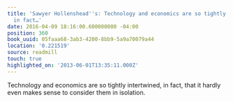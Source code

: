 ```yaml
---
title: 'Sawyer Hollenshead''s: Technology and economics are so tightly intertwined,
  in fact…'
date: 2016-04-09 18:16:00.600000000 -04:00
position: 360
book_uuid: 05faaa68-3ab3-4200-8bb9-5a9a70079a44
location: '0.221519'
source: readmill
touch: true
highlighted_on: '2013-06-01T13:35:11.000Z'
---
```


Technology and economics are so tightly intertwined, in fact, that it hardly even makes sense to consider them in isolation.